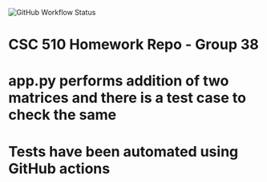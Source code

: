 ![GitHub Workflow Status](https://img.shields.io/github/workflow/status/arnab-95/se-group38-hw/Python%20application)



# CSC 510 Homework Repo - Group 38
# app.py performs addition of two matrices and there is a test case to check the same
# Tests have been automated using GitHub actions
